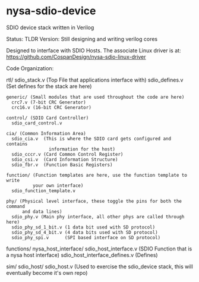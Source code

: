 nysa-sdio-device
================

SDIO device stack written in Verilog

Status: TLDR Version: Still designing and writing verilog cores

Designed to interface with SDIO Hosts. The associate Linux driver is at:
https://github.com/CospanDesign/nysa-sdio-linux-driver


Code Organization:

  rtl/
    sdio_stack.v (Top File that applications interface with)
    sdio_defines.v (Set defines for the stack are here)

    generic/ (Small modules that are used throughout the code are here)
      crc7.v (7-bit CRC Generator)
      crc16.v (16-bit CRC Generator)

    control/ (SDIO Card Controller)
      sdio_card_control.v

    cia/ (Common Information Area)
      sdio_cia.v  (This is where the SDIO card gets configured and contains
                    information for the host)
      sdio_cccr.v (Card Common Control Register)
      sdio_csi.v  (Card Information Structure)
      sdio_fbr.v  (Function Basic Registers)

    function/ (Function templates are here, use the function template to write
              your own interface)
      sdio_function_template.v

    phy/ (Physical level interface, these toggle the pins for both the command
          and data lines)
      sdio_phy.v (Main phy interface, all other phys are called through here)
      sdio_phy_sd_1_bit.v (1 data bit used with SD protocol)
      sdio_phy_sd_4_bit.v (4 data bits used with SD protocol)
      sdio_phy_spi.v      (SPI based interface on SD protocol)

  functions/
    nysa_host_interface/
      sdio_host_interface.v (SDIO Function that is a nysa host interface)
      sdio_host_interface_defines.v (Defines)


  sim/
    sdio_host/
      sdio_host.v (Used to exercise the sdio_device stack, this will
                  eventually become it's own repo)
